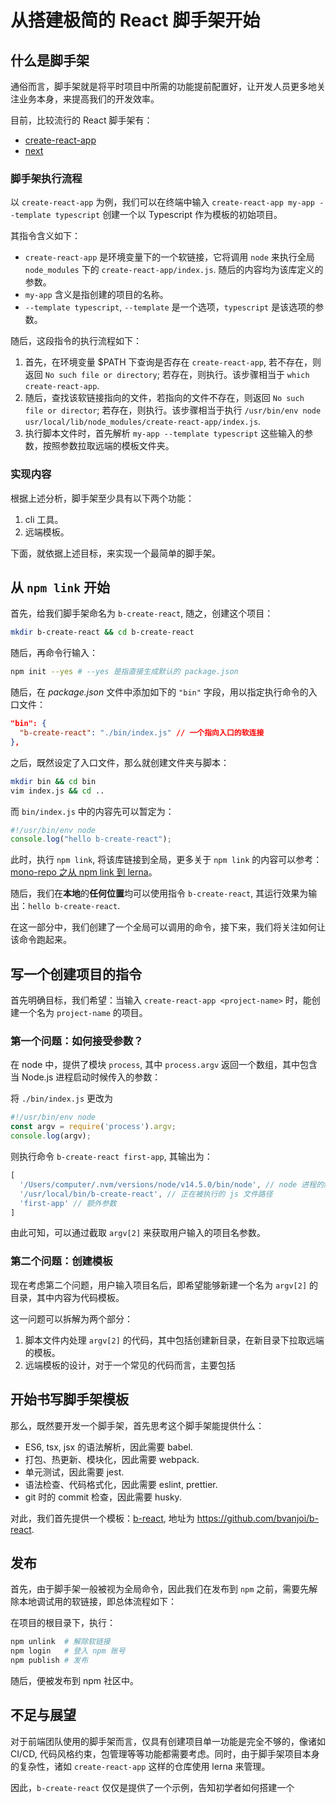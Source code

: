 # 从搭建极简的 React 脚手架开始

## 什么是脚手架

通俗而言，脚手架就是将平时项目中所需的功能提前配置好，让开发人员更多地关注业务本身，来提高我们的开发效率。

目前，比较流行的 React 脚手架有：

- [create-react-app](https://github.com/facebook/create-react-app)
- [next](https://nextjs.org/)

### 脚手架执行流程

以 `create-react-app` 为例，我们可以在终端中输入 `create-react-app my-app --template typescript` 创建一个以 Typescript 作为模板的初始项目。

其指令含义如下：

- `create-react-app` 是环境变量下的一个软链接，它将调用 `node` 来执行全局 `node_modules` 下的 `create-react-app/index.js`. 随后的内容均为该库定义的参数。
- `my-app` 含义是指创建的项目的名称。
- `--template typescript`, `--template` 是一个选项，`typescript` 是该选项的参数。

随后，这段指令的执行流程如下：

1. 首先，在环境变量 $PATH 下查询是否存在 `create-react-app`, 若不存在，则返回 `No such file or directory`; 若存在，则执行。该步骤相当于 `which create-react-app`.
2. 随后，查找该软链接指向的文件，若指向的文件不存在，则返回 `No such file or director`; 若存在，则执行。该步骤相当于执行 `/usr/bin/env node usr/local/lib/node_modules/create-react-app/index.js`.
3. 执行脚本文件时，首先解析 `my-app --template typescript` 这些输入的参数，按照参数拉取远端的模板文件夹。

### 实现内容

根据上述分析，脚手架至少具有以下两个功能：

1. cli 工具。
2. 远端模板。

下面，就依据上述目标，来实现一个最简单的脚手架。

## 从 `npm link` 开始

首先，给我们脚手架命名为 `b-create-react`, 随之，创建这个项目：

```sh
mkdir b-create-react && cd b-create-react
```

随后，再命令行输入：

```sh
npm init --yes # --yes 是指直接生成默认的 package.json
```

随后，在 *package.json* 文件中添加如下的 `"bin"` 字段，用以指定执行命令的入口文件：

```json
"bin": {
  "b-create-react": "./bin/index.js" // 一个指向入口的软连接
},
```

之后，既然设定了入口文件，那么就创建文件夹与脚本：

```sh
mkdir bin && cd bin
vim index.js && cd ..
```

而 `bin/index.js` 中的内容先可以暂定为：

```js
#!/usr/bin/env node
console.log("hello b-create-react");
```

此时，执行 `npm link`, 将该库链接到全局，更多关于 `npm link` 的内容可以参考：[mono-repo 之从 npm link 到 lerna](../mono-repo之从npm%20link到lerna/README.md)。

随后，我们在**本地**的**任何位置**均可以使用指令 `b-create-react`, 其运行效果为输出：`hello b-create-react`.

在这一部分中，我们创建了一个全局可以调用的命令，接下来，我们将关注如何让该命令跑起来。

## 写一个创建项目的指令

首先明确目标，我们希望：当输入 `create-react-app <project-name>` 时，能创建一个名为 `project-name` 的项目。

### 第一个问题：如何接受参数？

在 node 中，提供了模块 `process`, 其中 `process.argv` 返回一个数组，其中包含当 Node.js 进程启动时候传入的参数：

将 `./bin/index.js` 更改为

```js
#!/usr/bin/env node
const argv = require('process').argv;
console.log(argv);
```

则执行命令 `b-create-react first-app`, 其输出为：

```javascript
[
  '/Users/computer/.nvm/versions/node/v14.5.0/bin/node', // node 进程的绝对路径
  '/usr/local/bin/b-create-react', // 正在被执行的 js 文件路径
  'first-app' // 额外参数
]
```

由此可知，可以通过截取 `argv[2]` 来获取用户输入的项目名参数。

### 第二个问题：创建模板

现在考虑第二个问题，用户输入项目名后，即希望能够新建一个名为 `argv[2]` 的目录，其中内容为代码模板。

这一问题可以拆解为两个部分：

1. 脚本文件内处理 `argv[2]` 的代码，其中包括创建新目录，在新目录下拉取远端的模板。
2. 远端模板的设计，对于一个常见的代码而言，主要包括

## 开始书写脚手架模板

那么，既然要开发一个脚手架，首先思考这个脚手架能提供什么：

- ES6, tsx, jsx 的语法解析，因此需要 babel.
- 打包、热更新、模块化，因此需要 webpack.
- 单元测试，因此需要 jest.
- 语法检查、代码格式化，因此需要 eslint, prettier.
- git 时的 commit 检查，因此需要 husky.

对此，我们首先提供一个模板：[b-react](https://github.com/bvanjoi/b-react), 地址为 <https://github.com/bvanjoi/b-react>.

## 发布

首先，由于脚手架一般被视为全局命令，因此我们在发布到 `npm` 之前，需要先解除本地调试用的软链接，即总体流程如下：

在项目的根目录下，执行：

```bash
npm unlink  # 解除软链接
npm login   # 登入 npm 账号
npm publish # 发布
```

随后，便被发布到 npm 社区中。

## 不足与展望

对于前端团队使用的脚手架而言，仅具有创建项目单一功能是完全不够的，像诸如 CI/CD, 代码风格约束，包管理等等功能都需要考虑。同时，由于脚手架项目本身的复杂性，诸如 `create-react-app` 这样的仓库使用 lerna 来管理。

因此，`b-create-react` 仅仅是提供了一个示例，告知初学者如何搭建一个
